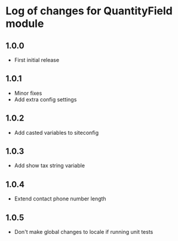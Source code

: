 # Log of changes for QuantityField module

## 1.0.0

* First initial release

## 1.0.1

* Minor fixes
* Add extra config settings

## 1.0.2

* Add casted variables to siteconfig

## 1.0.3

* Add show tax string variable

## 1.0.4

* Extend contact phone number length

## 1.0.5

* Don't make global changes to locale if running unit tests